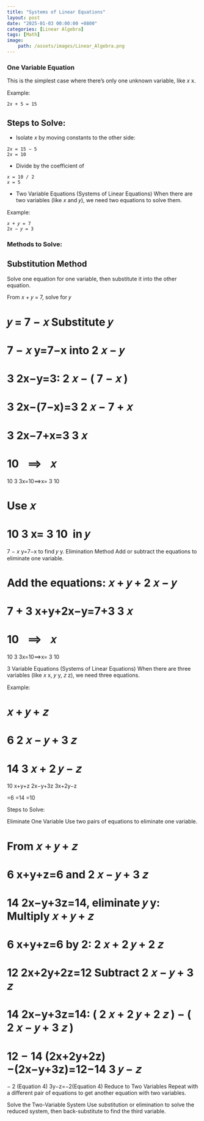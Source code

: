 ```yaml
---
title: "Systems of Linear Equations"
layout: post
date: "2025-01-03 00:00:00 +0800"
categories: [Linear Algebra]
tags: [Math]
image:
    path: /assets/images/Linear_Algebra.png
---
```

### One Variable Equation
This is the simplest case where there’s only one unknown variable, like 
𝑥
x.

Example:
```
2𝑥 + 5 = 15
```

## Steps to Solve:
* Isolate 𝑥 by moving constants to the other side:
```
2𝑥 = 15 − 5
2𝑥 = 10
```
* Divide by the coefficient of 
```
𝑥 = 10 / 2
𝑥 = 5
```
* Two Variable Equations (Systems of Linear Equations)
When there are two variables (like 𝑥 and 𝑦), we need two equations to solve them.

Example:
```
𝑥 + 𝑦 = 7
2𝑥 − 𝑦 = 3
```

### Methods to Solve:

## Substitution Method
Solve one equation for one variable, then substitute it into the other equation.

From 
𝑥 + 𝑦 = 7, solve for 𝑦

𝑦 = 7 − 𝑥
Substitute 
𝑦
=
7
−
𝑥
y=7−x into 
2
𝑥
−
𝑦
=
3
2x−y=3:
2
𝑥
−
(
7
−
𝑥
)
=
3
2x−(7−x)=3
2
𝑥
−
7
+
𝑥
=
3
2x−7+x=3
3
𝑥
=
10
  
⟹
  
𝑥
=
10
3
3x=10⟹x= 
3
10
​
 
Use 
𝑥
=
10
3
x= 
3
10
​
  in 
𝑦
=
7
−
𝑥
y=7−x to find 
𝑦
y.
Elimination Method
Add or subtract the equations to eliminate one variable.

Add the equations:
𝑥
+
𝑦
+
2
𝑥
−
𝑦
=
7
+
3
x+y+2x−y=7+3
3
𝑥
=
10
  
⟹
  
𝑥
=
10
3
3x=10⟹x= 
3
10
​
 
3 Variable Equations (Systems of Linear Equations)
When there are three variables (like 
𝑥
x, 
𝑦
y, 
𝑧
z), we need three equations.

Example:

𝑥
+
𝑦
+
𝑧
=
6
2
𝑥
−
𝑦
+
3
𝑧
=
14
3
𝑥
+
2
𝑦
−
𝑧
=
10
x+y+z
2x−y+3z
3x+2y−z
​
  
=6
=14
=10
​
 
Steps to Solve:

Eliminate One Variable
Use two pairs of equations to eliminate one variable.

From 
𝑥
+
𝑦
+
𝑧
=
6
x+y+z=6 and 
2
𝑥
−
𝑦
+
3
𝑧
=
14
2x−y+3z=14, eliminate 
𝑦
y: Multiply 
𝑥
+
𝑦
+
𝑧
=
6
x+y+z=6 by 2:
2
𝑥
+
2
𝑦
+
2
𝑧
=
12
2x+2y+2z=12
Subtract 
2
𝑥
−
𝑦
+
3
𝑧
=
14
2x−y+3z=14:
(
2
𝑥
+
2
𝑦
+
2
𝑧
)
−
(
2
𝑥
−
𝑦
+
3
𝑧
)
=
12
−
14
(2x+2y+2z)−(2x−y+3z)=12−14
3
𝑦
−
𝑧
=
−
2
(Equation 4)
3y−z=−2(Equation 4)
Reduce to Two Variables
Repeat with a different pair of equations to get another equation with two variables.

Solve the Two-Variable System
Use substitution or elimination to solve the reduced system, then back-substitute to find the third variable.
